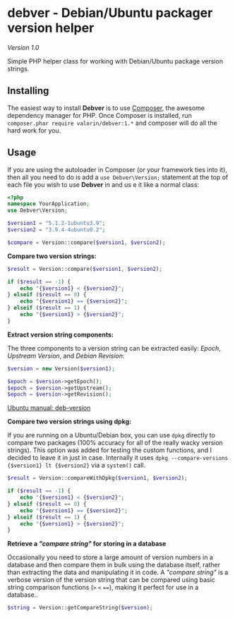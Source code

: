 debver - Debian/Ubuntu packager version helper
==============================================
*Version 1.0*

Simple PHP helper class for working with Debian/Ubuntu package version strings.

Installing
----------

The easiest way to install **Debver** is to use [Composer](http://getcomposer.org/download/), the awesome dependency manager for PHP. Once Composer is installed, run `composer.phar require valorin/debver:1.*` and composer will do all the hard work for you.

Usage
-----

If you are using the autoloader in Composer (or your framework ties into it), then all you need to do is add a `use Debver\Version;` statement at the top of each file you wish to use **Debver** in and us e it like a normal class:

```php
<?php
namespace YourApplication;
use Debver\Version;

$version1 = "5.1.2-1ubuntu3.9";
$version2 = "3.9.4-4ubuntu0.2";

$compare = Version::compare($version1, $version2);
```

**Compare two version strings:**

```php
$result = Version::compare($version1, $version2);

if ($result == -1) {
    echo "{$version1} < {$version2}";
} elseif ($result == 0) {
    echo "{$version1} == {$version2}";
} elseif ($result == 1) {
    echo "{$version1} > {$version2}";
}
```

**Extract version string components:**

The three components to a version string can be extracted easily: *Epoch*, *Upstream Version*, and *Debian Revision*:

```php
$version = new Version($version1);

$epoch = $version->getEpoch();
$epoch = $version->getUpstream();
$epoch = $version->getRevision();
```

[Ubuntu manual: deb-version](http://manpages.ubuntu.com/manpages/deb-version.5.html)

**Compare two version strings using dpkg:**

If you are running on a Ubuntu/Debian box, you can use `dpkg` directly to compare two packages (100% accuracy for all of the really wacky version strings).
This option was added for testing the custom functions, and I decided to leave it in just in case.
Internally it uses `dpkg --compare-versions {$version1} lt {$version2}` via a `system()` call.

```php
$result = Version::compareWithDpkg($version1, $version2);

if ($result == -1) {
    echo "{$version1} < {$version2}";
} elseif ($result == 0) {
    echo "{$version1} == {$version2}";
} elseif ($result == 1) {
    echo "{$version1} > {$version2}";
}
```

**Retrieve a *"compare string"* for storing in a database**

Occasionally you need to store a large amount of version numbers in a database and then compare them in bulk using the database itself, rather than extracting the data and manipulating it in code. A *"compare string"* is a verbose version of the version string that can be compared using basic string comparison functions (`>` `<` `==`), making it perfect for use in a database..

```php
$string = Version::getCompareString($version);
```
